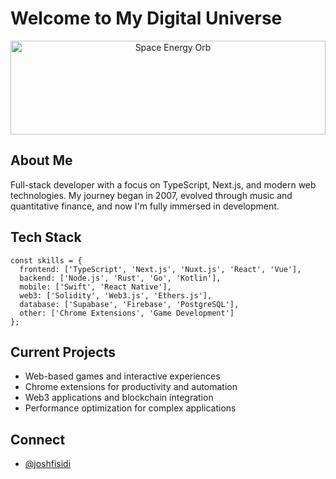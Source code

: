 # Welcome to My Digital Universe

<div align="center">
  <img src="https://cufummffmtitwhfisrlw.supabase.co/storage/v1/object/public/IMAGES//space-energy-orb-fisidi.gif" alt="Space Energy Orb" width="100%" style="height: 150px; object-fit: cover; object-position: center 20%;" />
</div>

## About Me

Full-stack developer with a focus on TypeScript, Next.js, and modern web technologies. My journey began in 2007, evolved through music and quantitative finance, and now I'm fully immersed in development.

<div>
  <h2>Tech Stack</h2>
  <pre><code class="language-typescript">const skills = {
  frontend: ['TypeScript', 'Next.js', 'Nuxt.js', 'React', 'Vue'],
  backend: ['Node.js', 'Rust', 'Go', 'Kotlin'],
  mobile: ['Swift', 'React Native'],
  web3: ['Solidity', 'Web3.js', 'Ethers.js'],
  database: ['Supabase', 'Firebase', 'PostgreSQL'],
  other: ['Chrome Extensions', 'Game Development']
};</code></pre>
</div>

<div>
  <h2>Current Projects</h2>
  <ul>
    <li>Web-based games and interactive experiences</li>
    <li>Chrome extensions for productivity and automation</li>
    <li>Web3 applications and blockchain integration</li>
    <li>Performance optimization for complex applications</li>
  </ul>
</div>

<div>
  <h2>Connect</h2>
  <ul>
    <li><a href="https://x.com/joshfisidi">@joshfisidi</a></li>
  </ul>
</div>
